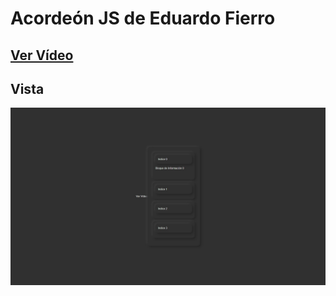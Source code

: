 # Acordeón JS de Eduardo Fierro

## [Ver Vídeo](https://youtu.be/XGyTnLoGOX0)
## Vista
![View](view.jpg)